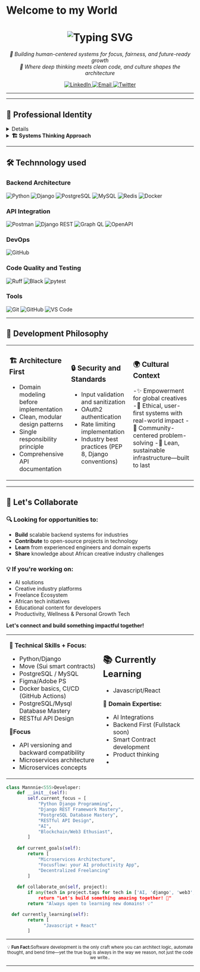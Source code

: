 # Welcome to my World

<!-- Header Section with Dynamic Typing Effect -->
<div align="center">
  <h1>
    <img src="https://readme-typing-svg.herokuapp.com?font=Cascadia+Code&duration=3000&pause=1000&color=18BB00&center=true&width=600&lines=Hi+there%2C+I'm+mannnie55;Backend+Engr+%7C+AI+%7C+Systems+Thinker+%7C+Culture-Driven+Creator;Build+with+purpose%2C+think+in+systems%2C+and+never+ship+what+you+don%E2%80%99t+understand." alt="Typing SVG" />
  </h1>
  
  <!-- Professional Tagline -->
  <p align="center">
  <em>🧠 Building human-centered systems for focus, fairness, and future-ready growth</em><br>
  <em>🔧 Where deep thinking meets clean code, and culture shapes the architecture</em>
  </p>

  
  <!-- Contact & Social Links -->
  <p align="center">
    <a href="https://www.linkedin.com/in/nnamdiogbonna/">
      <img src="https://img.shields.io/badge/LinkedIn-0077B5?style=for-the-badge&logo=linkedin&logoColor=white" alt="LinkedIn"/>
    </a>
    <a href="mailto:mannnnie55@gmail.com">
      <img src="https://img.shields.io/badge/Email-D14836?style=for-the-badge&logo=gmail&logoColor=white" alt="Email"/>
    </a>
    <a href="https://x.com/mannnie55">
      <img src="https://img.shields.io/badge/Twitter-1DA1F2?style=for-the-badge&logo=twitter&logoColor=white" alt="Twitter"/>
    </a>
  </p>
</div>

---

---

## 💼 **Professional Identity**

<details>


> *"I'm 100% always curious."*

- **Background:** Graphics design, UI/UX.
- **Specialty:** Backend Web development
- **Passion:** Creativity, Making it possible with technical systems


</details>

<details>
<summary><b>🏗️ Systems Thinking Approach</b></summary>
<br>

**Core Principles:**
- **Domain Modeling First:** Understand the problem thoroughly before implementation
- **Outcome-Oriented Planning:** Begin with the end goal, align every step
- **Cultural Context:** human-centered tools shaped by lived experience and cultural empathy
- **Ethical Design:** Human-centered solutions that protect and empower creators

</details>

---

## 🛠️ **Technnology used**

### **Backend Architecture**
<p align="left">
  <img src="https://img.shields.io/badge/Python-3776AB?style=for-the-badge&logo=python&logoColor=white" alt="Python"/>
  <img src="https://img.shields.io/badge/Django-092E20?style=for-the-badge&logo=django&logoColor=white" alt="Django"/>
  <img src="https://img.shields.io/badge/PostgreSQL-316192?style=for-the-badge&logo=postgresql&logoColor=white" alt="PostgreSQL"/>
  <img src="https://img.shields.io/badge/mysql-%2300f.svg?style=for-the-badge&logo=mysql&logoColor=white" alt="MySQL"/>
  <img src="https://img.shields.io/badge/Redis-DC382D?style=for-the-badge&logo=redis&logoColor=white" alt="Redis" />
  <img src="https://img.shields.io/badge/Docker-2496ED?style=for-the-badge&logo=docker&logoColor=white" alt="Docker" />
</p>

### **API Integration**
<p align="left">
   <img src="https://img.shields.io/badge/Postman-FF6C37?style=for-the-badge&logo=postman&logoColor=white" alt="Postman"/>
  <img src="https://img.shields.io/badge/Django_REST-ff1709?style=for-the-badge&logo=django&logoColor=white&labelColor=gray" alt="Django REST"/>
  <img src="https://img.shields.io/badge/GraphQL-E10098?style=for-the-badge&logo=graphql&logoColor=white" alt="Graph QL" />
  <img src="https://img.shields.io/badge/OpenAPI-6BA539?style=for-the-badge&logo=openapi-initiative&logoColor=white" alt="OpenAPI"/>
 
</p>

### **DevOps**
<p align="left">
  <img src="https://img.shields.io/badge/GitHub_Actions-2088FF?style=for-the-badge&logo=github-actions&logoColor=white" alt="GitHub"/>
</p>

### **Code Quality and Testing**
<p align="left">
  <img src="https://img.shields.io/badge/Ruff-D7FF64?style=for-the-badge&logo=ruff&logoColor=black" alt="Ruff"/>
  <img src="https://img.shields.io/badge/Black-000000?style=for-the-badge&logo=black&logoColor=white" alt="Black"/>
  <img src="https://img.shields.io/badge/pytest-0A9EDC?style=for-the-badge&logo=pytest&logoColor=white" alt="pytest"/>
</p>

### **Tools**
<p align="left">
  <img src="https://img.shields.io/badge/Git-F05032?style=for-the-badge&logo=git&logoColor=white" alt="Git"/>
  <img src="https://img.shields.io/badge/GitHub-181717?style=for-the-badge&logo=github&logoColor=white" alt="GitHub"/>
  <img src="https://img.shields.io/badge/VS_Code-007ACC?style=for-the-badge&logo=visual-studio-code&logoColor=white" alt="VS Code" />

</p>

---

## 🎯 **Development Philosophy**

<table>
<tr>
<td width="33%">

### **🏗️ Architecture First**
- Domain modeling before implementation
- Clean, modular design patterns
- Single responsibility principle
- Comprehensive API documentation

</td>
<td width="33%">

### **🔒 Security and Standards**
- Input validation and sanitization
- OAuth2 authentication
- Rate limiting implementation
- Industry best practices (PEP 8, Django conventions)

</td>
<td width="34%">

### **🌍 Cultural Context**
-✨ Empowerment for global creatives
-🔐 Ethical, user-first systems with real-world impact
-🤝 Community-centered problem-solving
-🧱 Lean, sustainable infrastructure—built to last

</td>
</tr>
</table>

---

## 🤝 **Let's Collaborate**

<div align="left">

### **🔍 Looking for opportunities to:**
- **Build** scalable backend systems for industries
- **Contribute** to open-source projects in  technology
- **Learn** from experienced engineers and domain experts
- **Share** knowledge about African creative industry challenges

### **💡 If you're working on:**
- AI solutions
- Creative industry platforms
- Freelance Ecosystem
- African tech initiatives
- Educational content for developers
- Productivity, Wellness & Personal Growth Tech

**Let's connect and build something impactful together!**

</div>


<table>
<tr>
<td width="50%">

**📖 Technical Skills + Focus:**
- Python/Django
- Move (Sui smart contracts)
- PostgreSQL / MySQL
- Figma/Adobe PS
- Docker basics, CI/CD (GitHub Actions)
- PostgreSQL/Mysql Database Mastery
- RESTful API Design

**📖Focus**
- API versioning and backward compatibility
- Microservices architecture
- Microservices concepts

</td>
<td width="50%">
  
## 📚 **Currently Learning**
- Javascript/React

**🎵 Domain Expertise:**
- AI Integrations
- Backend First (Fullstack soon)
- Smart Contract development
- Product thinking
- 

</td>
</tr>
</table>

```python
class Mannnie<555>Developer:
    def __init__(self):
        self.current_focus = [
            "Python Django Programming",
            "Django REST Framework Mastery",
            "PostgreSQL Database Mastery",
            "RESTful API Design",
            "AI",
            "Blockchain/Web3 Ethusiast",
        ]
        
    def current_goals(self):
        return [
            "Microservices Architecture",
            "Focusflow: your AI productivity App",
            "Decentralized Freelancing"
        ]
        
    def collaborate_on(self, project):
        if any(tech in project.tags for tech in ['AI, 'django', 'web3', 'python']):
            return "Let's build something amazing together! 🚀"
        return "Always open to learning new domains! 💡"

  def currently_learning(self):
        return [
              "Javascript + React"
        ]
```

---

<div align="center">
  <sub>💡 <strong>Fun Fact:</strong>Software development is the only craft where you can architect logic, automate thought, and bend time—yet the true bug is always in the way we reason, not just the code we write..</sub>
</div>

---

